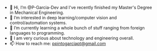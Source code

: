 - 👋 Hi, I’m @P-Garcia-Dev and I've recently finished my Master's Degree in Mechanical Engineering.
- 👀 I’m interested in deep learning/computer vision and control/automation systems.
- 🌱 I’m currently learning a whole bunch of stuff ranging from foreign languages to programming.
- 💞️ I am very curious about technology and engineering overall.
- 📫 How to reach me: ppintogarciapt@gmail.com

<!---
P-Garcia-Dev/P-Garcia-Dev is a ✨ special ✨ repository because its `README.md` (this file) appears on your GitHub profile.
You can click the Preview link to take a look at your changes.
--->
